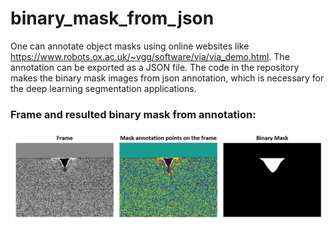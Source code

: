# binary_mask_from_json
One can annotate object masks using online websites like https://www.robots.ox.ac.uk/~vgg/software/via/via_demo.html. The annotation can be exported as a JSON file. The code in the repository makes the binary mask images from json annotation, which is necessary for the deep learning segmentation applications. 

### Frame and resulted binary mask from annotation:
![Screenshot](result.png)
